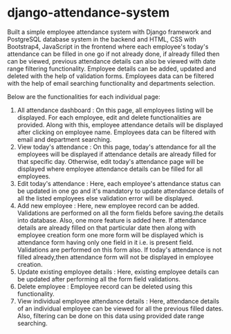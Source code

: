 # django-attendance-system

Built a simple employee attendance system with Django framework and PostgreSQL database system in the backend and HTML, CSS with Bootstrap4, JavaScript in the frontend where each employee's today's attendance can be filled in one go if not already done, if already filled then can be viewed, previous attendance details can also be viewed with date range filtering functionality.
Employee details can be added, updated and deleted with the help of validation forms.
Employees data can be filtered with the help of email searching functionality and departments selection.

Below are the functionalities for each individual page:
1. All attendance dashboard : On this page, all employees listing will be displayed. For each employee, edit and delete functionalities are provided. Along with this, employee attendance details will be displayed after clicking on employee name. Employees data can be filtered with email and department searching.
2. View today's attendance : On this page, today's attendance for all the employees will be displayed if attendance details are already filled for that specific day. Otherwise, edit today's attendance page will be displayed where employee attendance details can be filled for all employees.
3. Edit today's attendance : Here, each employee's attendance status can be updated in one go and it's mandatory to update attendance details of all the listed employees else validation error will be displayed.
4. Add new employee : Here, new employee record can be added. Validations are performed on all the form fields before saving.the details into database. Also, one more feature is added here. If attendance details are already filled on that particular date then along with employee creation form one more form will be displayed which is attendance form having only one field in it i.e. is present field. Validations are performed on this form also. If today's attendance is not filled already,then attendance form will not be displayed in employee creation.
5. Update existing employee details : Here, existing employee details can be updated after performing all the form field validations.
6. Delete employee : Employee record can be deleted using this functionality.
7. View individual employee attendance details : Here, attendance details of an individual employee can be viewed for all the previous filled dates. Also, filtering can be done on this data using provided date range searching.
